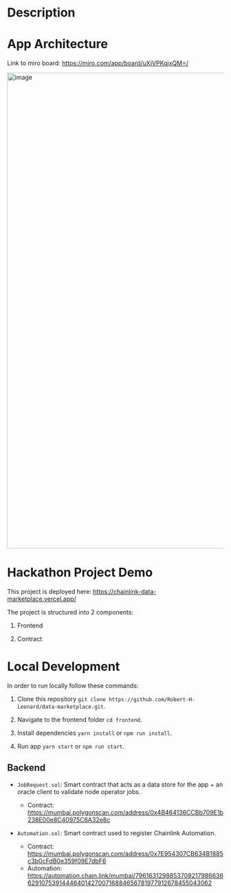 
# Description

# App Architecture
Link to miro board: https://miro.com/app/board/uXjVPKqjxQM=/

<img width="1107" alt="image" src="https://user-images.githubusercontent.com/40375385/198289055-4c404fcb-3ad2-4c85-b94c-f7e46cfbcc70.png">

# Hackathon Project Demo
This project is deployed here: https://chainlink-data-marketplace.vercel.app/

The project is structured into 2 components:

1. Frontend

2. Contract

# Local Development
In order to run locally follow these commands:

1. Clone this repository `git clone https://github.com/Robert-H-Leonard/data-marketplace.git`.

2. Navigate to the frontend folder `cd frontend`.

3. Install dependencies `yarn install` or `npm run install`.

3. Run app `yarn start` or `npm run start`.


## Backend
- `JobRequest.sol`: Smart contract that acts as a data store for the app + an oracle client to validate node operator jobs.

  - Contract: https://mumbai.polygonscan.com/address/0x4B464136CCBb709E1b238E00e8C40975C6A32e8c

- `Automation.sol`: Smart contract used to register Chainlink Automation.

  - Contract: https://mumbai.polygonscan.com/address/0x7E954307CB634B1885c3b0cFdB0e359f09E7dbF6
  - Automation: https://automation.chain.link/mumbai/79616312988537092179866366291075391444640142700716884656781977912678455043062



